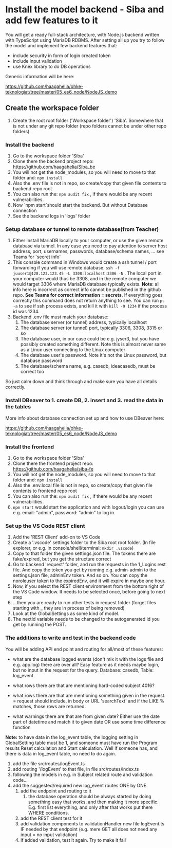 # Install the model backend - Siba and add few features to it

You will get a ready full-stack architecture, with Node.js backend written with TypeScript using MariaDB RDBMS. After setting all up you try to follow the model and implement few backend features that:

* include security in form of login created token
* include input validation
* use Knex library to do DB operations

Generic information will be here: 

https://github.com/haagahelia/ohke-teknologiat/tree/master/05_es6_node/NodeJS_demo


## Create the workspace folder

1. Create the root root folder ('Workspace folder') 'Siba'. Somewhere that is not under any git repo folder (repo folders cannot be under other repo folders)

### Install the backend

1. Go to the workspace folder 'Siba'
1. Clone there the backend project repo: https://github.com/haagahelia/Siba_be
1. You will not get the node_modules, so you will need to move to that folder and: ```npm install```
1. Also the .env file is not in repo, so create/copy that given file contents to backend repo root
1. You can also run the: ```npm audit fix```   , if there would be any recent vulnerabilities.
1. Now ´npm start´should start the backend. But without Database connection
1. See the backend logs in 'logs' folder

### Setup database or tunnel to remote database(from Teacher)

1. Either install MariaDB locally to your computer, or use the given remote database via tunnel. In any case you need to pay attention to server host address, port, usernames, passwords, database/schema names, ... see Teams for 'secret info'
1. This console command in Windows would create a ssh tunnel / port forwarding if you will use remote database:
```ssh -f juuser1@128.123.123.45 -L 3308:localhost:3306 -N```
 . The local port in your computer would thus be 3308, and in the remote computer we would target 3306 where MariaDB database typically exists. **Note**: all info here is incorrect as correct info cannot be published in the github repo. **See Teams for correct information = secrets**. If everything goes correctly this command does not return anything to see. You can run ```ps -a``` to see if ssh process exists, and kill it with ```kill -9 1234``` if the process id was 1234.
1. Backend .env file must match your database: 
    1. The database server (or tunnel) address, typically localhost
    1. The database server (or tunnel) port, typically 3306, 3308, 3315 or so
    1. The database user, in our case could be e.g. jyser3, but you have possibly created something different. Note this is almost never same as a Linux user connecting to the Linux computer
    1. The database user's password. Note it's not the Linux password, but database password
    1. The database/schema name, e.g. casedb, ideacasedb, must be correct too

So just calm down and think through and make sure you have all details correctly.

### Install DBeaver to 1. create DB, 2. insert and 3. read the data in the tables

More info about database connection set up and how to use DBeaver here:

https://github.com/haagahelia/ohke-teknologiat/tree/master/05_es6_node/NodeJS_demo

### Install the frontend

1. Go to the workspace folder 'Siba'
1. Clone there the frontend project repo: https://github.com/haagahelia/siba-fe
1. You will not get the node_modules, so you will need to move to that folder and: ```npm install```
1. Also the .env.local file is not in repo, so create/copy that given file contents to frontend repo root
1. You can also run the: ```npm audit fix```   , if there would be any recent vulnerabilities.
1. ```npm start``` would start the application and with logout/login you can use e.g. email: "admin", password: "admin" to log in.

### Set up the VS Code REST client

1. Add the 'REST Client' add-on to VS Code
1. Create a '.vscode' settings folder to the Siba root root folder. (In file explorer, or e.g. in console/shell/terminal: ```mkdir .vscode```)
1. Copy to that folder the given settings.json file. The tokens there are fake/expired, but you get the structure correct
1. Go to backend 'request' folder, and run the requests in the 1_Logins.rest file. And copy the token you get by running e.g. admin-admin to the settings.json file, adminEnv token. And so on. You can copy the noroleuser token to the expiredEnv, and it will expire in maybe one hour.
1. Now, if you select the REST client environment from the bottom right of the VS Code window. It needs to be selected once, before going to next step
1. ...then you are ready to run other tests in request folder (forget files starting with _ they are in process of being removed)
1. Look at the GlobalSettings as some kind of model. 
1. The nextId variable needs to be changed to the autogenerated id you get by running the POST.

### The additions to write and test in the backend code

You will be adding API end point and routing for all/most of these features:

* what are the database logged events (don't mix it with the logs file and e.g. app.log) there are over all? Easy feature as it needs maybe login, but no input in the request for the query. Database: casedb, Table: log_event

* what rows there are that are mentioning hard-coded subject 4016?

* what rows there are that are mentioning something given in the request. = request should include, in body or URL 'searchText' and if the LIKE % matches, those rows are returned.

* what warnings there are that are from given date? Either use the date part of datetime and match it to given date OR use some time difference function

**Note:** to have data in the log_event table, the logging setting in GlobalSetting table must be 1, and someone must have run the Program results Reset calculation and Start calculation. Well if someone has, and there is data in log_event table, no need to do again.

1. add the file src/routes/logEvent.ts
1. add routing '/logEvent' to that file, in file src/routes/index.ts
1. following the models in e.g. in Subject related route and validation code...
1. add the suggested/required new log_event routes ONE by ONE.
    1. add the endpoint and routing to it
        1. the database operation should be always started by doing something easy that works, and then making it more specific. E.g. first list everything, and only after that works put there WHERE conditions.
    1. add the REST client test for it
    1. add validation components to validationHandler new file logEvent.ts IF needed by that endpoint (e.g. mere GET all does not need any input = no input validation)
    1. if added validation, test it again. Try to make it fail

